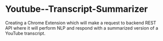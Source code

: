 # Youtube--Transcript-Summarizer
Creating a Chrome Extension which will make a request to backend REST API where it will perform NLP and respond with a summarized version of a YouTube transcript.
